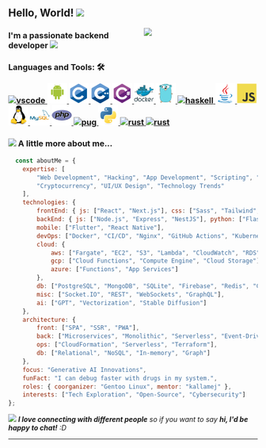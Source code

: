 <h2> Hello, World! <img src="https://media.giphy.com/media/mGcNjsfWAjY5AEZNw6/giphy.gif" width="50"></h2>

<img align='right' src="https://i.giphy.com/media/v1.Y2lkPTc5MGI3NjExOW52c2RncmFtNjR2OTF0MnpjdDA2MzRrd2k0Yzl3MTNoeDdlanh5eCZlcD12MV9pbnRlcm5hbF9naWZfYnlfaWQmY3Q9cw/WUlplcMpOCEmTGBtBW/giphy.gif" width="230">

<h3>I'm a passionate backend developer <img src="https://i.giphy.com/media/v1.Y2lkPTc5MGI3NjExZzRseGMxcWNxOTZzc2IydWhuNGt4YWh1bmtucGV0ZWNsa215emtyaiZlcD12MV9pbnRlcm5hbF9naWZfYnlfaWQmY3Q9cw/9rRAZMcDBIi0AH9evw/giphy.gif" width="50"></h3>

<h3> Languages and Tools: 🛠️

<p align="left"> <a href="https://code.visualstudio.com/" target="_blank" rel="noreferrer"> <img src="https://www.svgrepo.com/show/374171/vscode.svg" alt="vscode" width="40" height="40"/> <a href="https://developer.android.com" target="_blank" rel="noreferrer"> <img src="https://raw.githubusercontent.com/devicons/devicon/master/icons/android/android-original-wordmark.svg" alt="android" width="40" height="40"/> </a> <a href="https://www.cprogramming.com/" target="_blank" rel="noreferrer"> <img src="https://raw.githubusercontent.com/devicons/devicon/master/icons/c/c-original.svg" alt="c" width="40" height="40"/> </a> <a href="https://www.w3schools.com/cpp/" target="_blank" rel="noreferrer"> <img src="https://raw.githubusercontent.com/devicons/devicon/master/icons/cplusplus/cplusplus-original.svg" alt="cplusplus" width="40" height="40"/> </a> <a href="https://www.w3schools.com/cs/" target="_blank" rel="noreferrer"> <img src="https://raw.githubusercontent.com/devicons/devicon/master/icons/csharp/csharp-original.svg" alt="csharp" width="40" height="40"/> </a> <a href="https://www.docker.com/" target="_blank" rel="noreferrer"> <img src="https://raw.githubusercontent.com/devicons/devicon/master/icons/docker/docker-original-wordmark.svg" alt="docker" width="40" height="40"/> </a> <a href="https://golang.org" target="_blank" rel="noreferrer"> <img src="https://raw.githubusercontent.com/devicons/devicon/master/icons/go/go-original.svg" alt="go" width="40" height="40"/> </a> <a href="https://www.haskell.org/" target="_blank" rel="noreferrer"> <img src="https://upload.wikimedia.org/wikipedia/commons/1/1c/Haskell-Logo.svg" alt="haskell" width="40" height="40"/> </a> <a href="https://www.java.com" target="_blank" rel="noreferrer"> <img src="https://raw.githubusercontent.com/devicons/devicon/master/icons/java/java-original.svg" alt="java" width="40" height="40"/> </a> <a href="https://developer.mozilla.org/en-US/docs/Web/JavaScript" target="_blank" rel="noreferrer"> <img src="https://raw.githubusercontent.com/devicons/devicon/master/icons/javascript/javascript-original.svg" alt="javascript" width="40" height="40"/> </a> <a href="https://www.linux.org/" target="_blank" rel="noreferrer"> <img src="https://raw.githubusercontent.com/devicons/devicon/master/icons/linux/linux-original.svg" alt="linux" width="40" height="40"/> </a> <a href="https://www.mysql.com/" target="_blank" rel="noreferrer"> <img src="https://raw.githubusercontent.com/devicons/devicon/master/icons/mysql/mysql-original-wordmark.svg" alt="mysql" width="40" height="40"/> </a> <a href="https://www.php.net" target="_blank" rel="noreferrer"> <img src="https://raw.githubusercontent.com/devicons/devicon/master/icons/php/php-original.svg" alt="php" width="40" height="40"/> </a> <a href="https://pugjs.org" target="_blank" rel="noreferrer"> <img src="https://cdn.worldvectorlogo.com/logos/pug.svg" alt="pug" width="40" height="40"/> </a> <a href="https://www.python.org" target="_blank" rel="noreferrer"> <img src="https://raw.githubusercontent.com/devicons/devicon/master/icons/python/python-original.svg" alt="python" width="40" height="40"/> </a> <a href="https://www.rust-lang.org" target="_blank" rel="noreferrer"> <img src="http://rust-lang.org/logos/rust-logo-blk.svg" alt="rust" width="40" height="40"/> <a href="https://en.wikipedia.org/wiki/Assembly_language" target="_blank" rel="noreferrer"> <img src="https://www.svgrepo.com/show/373445/assembly.svg" alt="rust" width="40" height="40"/> </a> </p>

### <img src="https://i.giphy.com/media/v1.Y2lkPTc5MGI3NjExM2poOGF3MWU5Y29mZWVjaHJ5MjFmMWoxbGZuc3Q1bW41aWt6cW53ciZlcD12MV9pbnRlcm5hbF9naWZfYnlfaWQmY3Q9cw/ItUjHV4lcdnIx4Pr2m/giphy.gif" width="50"> A little more about me...  

```javascript
  const aboutMe = {
    expertise: [
        "Web Development", "Hacking", "App Development", "Scripting", "Cloud Computing", 
        "Cryptocurrency", "UI/UX Design", "Technology Trends"
    ],
    technologies: {
        frontEnd: { js: ["React", "Next.js"], css: ["Sass", "Tailwind", "Bootstrap"], ui: ["Material UI", "Ant Design", "Chakra UI"] },
        backEnd: { js: ["Node.js", "Express", "NestJS"], python: ["Flask", "Django"] },
        mobile: ["Flutter", "React Native"],
        devOps: ["Docker", "CI/CD", "Nginx", "GitHub Actions", "Kubernetes"],
        cloud: { 
            aws: ["Fargate", "EC2", "S3", "Lambda", "CloudWatch", "RDS", "DynamoDB"],
            gcp: ["Cloud Functions", "Compute Engine", "Cloud Storage"],
            azure: ["Functions", "App Services"]
        },
        db: ["PostgreSQL", "MongoDB", "SQLite", "Firebase", "Redis", "Cassandra"],
        misc: ["Socket.IO", "REST", "WebSockets", "GraphQL"],
        ai: ["GPT", "Vectorization", "Stable Diffusion"]
    },
    architecture: {
        front: ["SPA", "SSR", "PWA"],
        back: ["Microservices", "Monolithic", "Serverless", "Event-Driven"],
        ops: ["CloudFormation", "Serverless", "Terraform"],
        db: ["Relational", "NoSQL", "In-memory", "Graph"]
    },
    focus: "Generative AI Innovations",
    funFact: "I can debug faster with drugs in my system.",
    roles: { coorganizer: "Gentoo Linux", mentor: "kallamej" },
    interests: ["Tech Exploration", "Open-Source", "Cybersecurity"]
};

```

<img src="https://media.giphy.com/media/LnQjpWaON8nhr21vNW/giphy.gif" width="60"> <em><b>I love connecting with different people</b> so if you want to say <b>hi, I'd be happy to chat!</b> :D</em>

---


###
